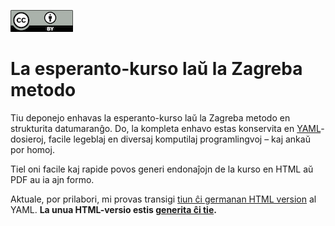 ![permesilo](by.png)

# La esperanto-kurso laŭ la Zagreba metodo

Tiu deponejo enhavas la esperanto-kurso laŭ la Zagreba metodo en strukturita datumaranĝo. Do, la kompleta enhavo estas konservita en [YAML](https://en.wikipedia.org/wiki/YAML)-dosieroj, facile legeblaj en diversaj komputilaj programlingvoj – kaj ankaŭ por homoj.

Tiel oni facile kaj rapide povos generi endonaĵojn de la kurso en HTML aŭ PDF au ia ajn formo.

Aktuale, por prilabori, mi provas transigi [tiun ĉi germanan HTML version](http://www.esperantoland.org/de/kurs/index_alt.html) al YAML. **La unua HTML-versio estis [generita ĉi tie](http://esperanto.github.io/kurso-zagreba-metodo/html/output/).**

